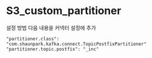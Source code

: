 # S3_custom_partitioner

설정 방법 
다음 내용을 커넥터 설정에 추가

```
"partitioner.class": "com.shaunpark.kafka.connect.TopicPostfixPartitioner"
"partitioner.topic.postfix": "_inc"
```